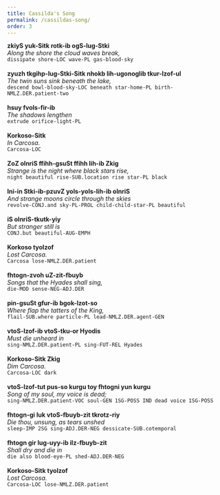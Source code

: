 ```yaml
---
title: Cassilda's Song
permalink: /cassildas-song/
order: 3
---
```


**zkiyS yuk-Sitk rotk-ib ogS-lug-Stki**<br>
_Along the shore the cloud waves break,_<br>
`dissipate shore-LOC wave-PL gas-blood-sky`<br>
<br>
**zyuzh tkgihp-lug-Stki-Sitk nhokb lih-ugonoglib tkur-lzof-ul**<br>
_The twin suns sink beneath the lake,_<br>
`descend bowl-blood-sky-LOC beneath star-home-PL birth-NMLZ.DER.patient-two`<br>
<br>
**hsuy fvols-fir-ib**<br>
_The shadows lengthen_<br>
`extrude orifice-light-PL`<br>
<br>
**Korkoso-Sitk**<br>
_In Carcosa._<br>
`Carcosa-LOC`<br>
<br>
**ZoZ olnriS ffihh-gsuSt ffihh lih-ib Zkig**<br>
_Strange is the night where black stars rise,_<br>
`night beautiful rise-SUB.location rise star-PL black`<br>
<br>
**lni-in Stki-ib-pzuvZ yols-yols-lih-ib olnriS**<br>
_And strange moons circle through the skies_<br>
`revolve-CONJ.and sky-PL-PROL child-child-star-PL beautiful`<br>
<br>
**iS olnriS-tkutk-yiy**<br>
_But stranger still is_<br>
`CONJ.but beautiful-AUG-EMPH`<br>
<br>
**Korkoso tyolzof**<br>
_Lost Carcosa._<br>
`Carcosa lose-NMLZ.DER.patient`<br>
<br>
**fhtogn-zvoh uZ-zit-fbuyb**<br>
_Songs that the Hyades shall sing,_<br>
`die-MOD sense-NEG-ADJ.DER`<br>
<br>
**pin-gsuSt gfur-ib bgok-lzot-so**<br>
_Where flap the tatters of the King,_<br>
`flail-SUB.where particle-PL lead-NMLZ.DER.agent-GEN`<br>
<br>
**vtoS-lzof-ib vtoS-tku-or Hyodis**<br>
_Must die unheard in_<br>
`sing-NMLZ.DER.patient-PL sing-FUT-REL Hyades`<br>
<br>
**Korkoso-Sitk Zkig**<br>
_Dim Carcosa._<br>
`Carcosa-LOC dark`<br>
<br>
**vtoS-lzof-tut pus-so kurgu toy fhtogni yun kurgu**<br>
_Song of my soul, my voice is dead;_<br>
`sing-NMLZ.DER.patient-VOC soul-GEN 1SG-POSS IND dead voice 1SG-POSS`<br>
<br>
**fhtogn-gi luk vtoS-fbuyb-zit tkrotz-riy**<br>
_Die thou, unsung, as tears unshed_<br>
`sleep-IMP 2SG sing-ADJ.DER-NEG dessicate-SUB.cotemporal`<br>
<br>
**fhtogn gir lug-uyy-ib ilz-fbuyb-zit**<br>
_Shall dry and die in_<br>
`die also blood-eye-PL shed-ADJ.DER-NEG`<br>
<br>
**Korkoso-Sitk tyolzof**<br>
_Lost Carcosa._<br>
`Carcosa-LOC lose-NMLZ.DER.patient`<br>
